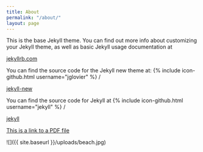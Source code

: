```yaml
---
title: About
permalink: "/about/"
layout: page
---
```


This is the base Jekyll theme. You can find out more info about customizing your Jekyll theme, as well as basic Jekyll usage documentation at

<a href="http://jekyllrb.com/">jekyllrb.com</a>

You can find the source code for the Jekyll new theme at:
{% include icon-github.html username="jglovier" %} /

<a href="https://github.com/jglovier/jekyll-new">jekyll-new</a>

You can find the source code for Jekyll at
{% include icon-github.html username="jekyll" %} /

<a href="https://github.com/jekyll/jekyll">jekyll</a>

<a href="{{ site.baseurl }}/uploads/adroll-state-of-performance-marketing-17.pdf">This is a link to a PDF file</a>

![]({{ site.baseurl }}/uploads/beach.jpg)

